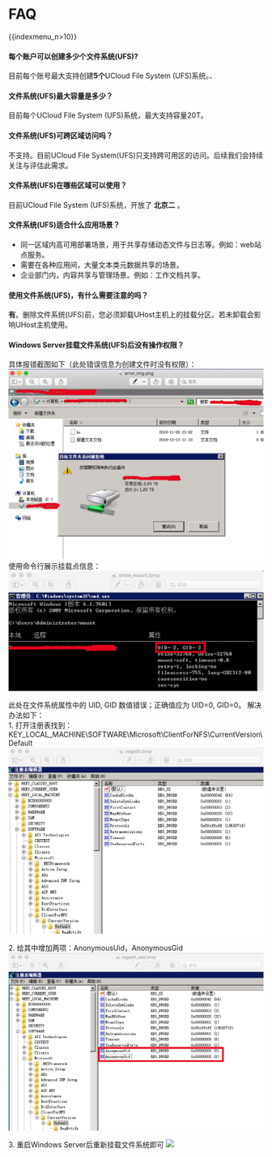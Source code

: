 # FAQ

{{indexmenu_n>10}}

#### 每个账户可以创建多少个文件系统(UFS)? 

目前每个账号最大支持创建**5个**UCloud File System (UFS)系统。、

#### 文件系统(UFS)最大容量是多少？

目前每个UCloud File System (UFS)系统，最大支持容量20T。

#### 文件系统(UFS)可跨区域访问吗？ 

不支持。目前UCloud File System(UFS)只支持跨可用区的访问。后续我们会持续关注与评估此需求。

#### 文件系统(UFS)在哪些区域可以使用？

目前UCloud File System (UFS)系统，开放了 **北京二** 。

#### 文件系统(UFS)适合什么应用场景？

  - 同一区域内高可用部署场景，用于共享存储动态文件与日志等。例如：web站点服务。
  - 需要在各种应用间，大量文本类元数据共享的场景。
  - 企业部门内，内容共享与管理场景。例如：工作文档共享。

#### 使用文件系统(UFS)，有什么需要注意的吗？ 

**有**。删除文件系统(UFS)前，您必须卸载UHost主机上的挂载分区。若未卸载会影响UHost主机使用。

#### Windows Server挂载文件系统(UFS)后没有操作权限？ 

具体报错截图如下（此处错误信息为创建文件时没有权限）：
![](/images/error_img.png) 使用命令行展示挂载点信息：
![](/images/show_mount.png)

此处在文件系统属性中的 UID, GID 数值错误；正确值应为 UID=0, GID=0。 解决办法如下：  
1\.
打开注册表找到：KEY\_LOCAL\_MACHINE\\SOFTWARE\\Microsoft\\ClientForNFS\\CurrentVersion\\Default  
![](/images/regedit.png)

2\. 给其中增加两项：AnonymousUid，AnonymousGid
![](/images/regedit_add.png)

3\. 重启Windows Server后重新挂载文件系统即可 ![](/storage_cdn/ufs/success.png)
